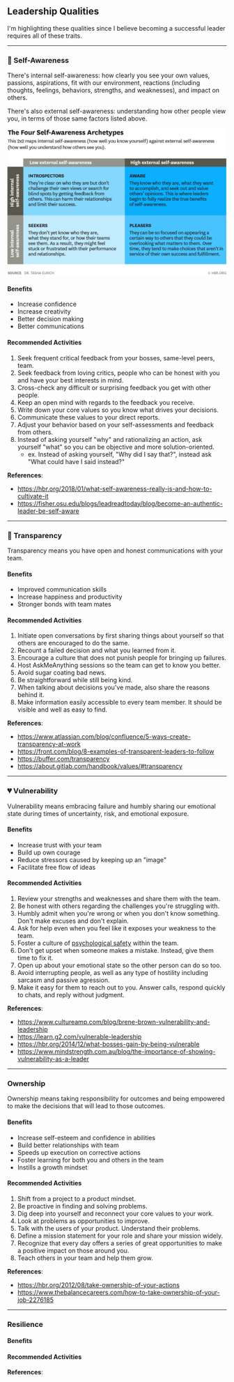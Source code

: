 ## Leadership Qualities

I'm highlighting these qualities since I believe becoming a successful leader requires all of these traits.

----

### 🌌 Self-Awareness

There's internal self-awareness: how clearly you see your own values, passions, aspirations, fit with our environment, reactions (including thoughts, feelings, behaviors, strengths, and weaknesses), and impact on others. 

There's also external self-awareness: understanding how other people view you, in terms of those same factors listed above.

![](self-awareness.png)

#### Benefits

* Increase confidence
* Increase creativity
* Better decision making
* Better communications


#### Recommended Activities

1. Seek frequent critical feedback from your bosses, same-level peers, team.
2. Seek feedback from loving critics, people who can be honest with you and have your best interests in mind.
3. Cross-check any difficult or surprising feedback you get with other people.
4. Keep an open mind with regards to the feedback you receive.
5. Write down your core values so you know what drives your decisions.
6. Communicate these values to your direct reports.
7. Adjust your behavior based on your self-assessments and feedback from others.
8. Instead of asking yourself "why" and rationalizing an action, ask yourself "what" so you can be objective and more solution-oriented.
   + ex. Instead of asking yourself, "Why did I say that?", instead ask "What could have I said instead?"


**References**:  
- https://hbr.org/2018/01/what-self-awareness-really-is-and-how-to-cultivate-it  
- https://fisher.osu.edu/blogs/leadreadtoday/blog/become-an-authentic-leader-be-self-aware  

----

### 🔎 Transparency

Transparency means you have open and honest communications with your team.

#### Benefits

* Improved communication skills
* Increase happiness and productivity
* Stronger bonds with team mates

#### Recommended Activities

1. Initiate open conversations by first sharing things about yourself so that others are encouraged to do the same.
2. Recount a failed decision and what you learned from it.
3. Encourage a culture that does not punish people for bringing up failures.  
4. Host AskMeAnything sessions so the team can get to know you better.
5. Avoid sugar coating bad news.
6. Be straightforward while still being kind.
7. When talking about decisions you've made, also share the reasons behind it.
8. Make information easily accessible to every team member. It should be visible and well as easy to find.

**References**:  
- https://www.atlassian.com/blog/confluence/5-ways-create-transparency-at-work  
- https://front.com/blog/8-examples-of-transparent-leaders-to-follow  
- https://buffer.com/transparency  
- https://about.gitlab.com/handbook/values/#transparency  

----

### 💔 Vulnerability

Vulnerability means embracing failure and humbly sharing our emotional state during times of uncertainty, risk, and emotional exposure. 

#### Benefits

* Increase trust with your team
* Build up own courage
* Reduce stressors caused by keeping up an "image"
* Facilitate free flow of ideas

#### Recommended Activities

1. Review your strengths and weaknesses and share them with the team.
2. Be honest with others regarding the challenges you're struggling with.
3. Humbly admit when you're wrong or when you don't know something. Don't make excuses and don't explain.
4. Ask for help even when you feel like it exposes your weakness to the team.
5. Foster a culture of [psychological safety](https://en.wikipedia.org/wiki/Psychological_safety) within the team.
6. Don't get upset when someone makes a mistake. Instead, give them time to fix it.
7. Open up about your emotional state so the other person can do so too.
8. Avoid interrupting people, as well as any type of hostility including sarcasm and passive agression.
9. Make it easy for them to reach out to you. Answer calls, respond quickly to chats, and reply without judgment.

**References**:  
- https://www.cultureamp.com/blog/brene-brown-vulnerability-and-leadership  
- https://learn.g2.com/vulnerable-leadership  
- https://hbr.org/2014/12/what-bosses-gain-by-being-vulnerable  
- https://www.mindstrength.com.au/blog/the-importance-of-showing-vulnerability-as-a-leader

----

### Ownership

Ownership means taking responsibility for outcomes and being empowered to make the decisions that will lead to those outcomes.

#### Benefits

* Increase self-esteem and confidence in abilities
* Build better relationships with team
* Speeds up execution on corrective actions
* Foster learning for both you and others in the team
* Instills a growth mindset

#### Recommended Activities

1. Shift from a project to a product mindset.
2. Be proactive in finding and solving problems.  
3. Dig deep into yourself and reconnect your core values to your work.
4. Look at problems as opportunities to improve.
5. Talk with the users of your product. Understand their problems.
6. Define a mission statement for your role and share your mission widely. 
7. Recognize that every day offers a series of great opportunities to make a positive impact on those around you.  
8. Teach others in your team and help them grow.

**References**:  
- https://hbr.org/2012/08/take-ownership-of-your-actions  
- https://www.thebalancecareers.com/how-to-take-ownership-of-your-job-2276185

----

### Resilience

#### Benefits

#### Recommended Activities


**References**:  

